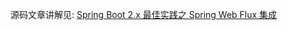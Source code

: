 
源码文章讲解见: [Spring Boot 2.x 最佳实践之 Spring Web Flux 集成](https://xingyun.blog.csdn.net/article/details/115437952)